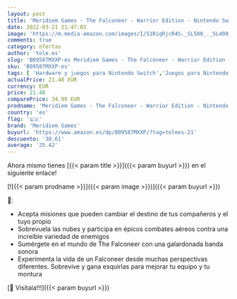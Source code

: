 ```yaml
---
layout: post
title: 'Meridiem Games - The Falconeer - Warrior Edition - Nintendo Switch'
date: 2022-03-21 21:47:03
image: 'https://m.media-amazon.com/images/I/51RiqRjcR4S._SL500_._SL400_.jpg'
comments: true
category: ofertas
author: 'tole.es'
slug: 'B09587MXXP-es Meridiem Games - The Falconeer - Warrior Edition -...'
sku: 'B09587MXXP-es'
tags: [ 'Hardware y juegos para Nintendo Switch','Juegos para Nintendo Switch','Videojuegos','meridiem games','nintendo', ]
actualPrice: 21.48 EUR
currency: EUR
price: 21.48
comparePrice: 34.99 EUR
prodname: 'Meridiem Games - The Falconeer - Warrior Edition - Nintendo Switch'
country: 'es'
flag: '🇪🇸'
brand: 'Meridiem Games'
buyurl: 'https://www.amazon.es/dp/B09587MXXP/?tag=tolees-21'
descuento: '38.61'
average: '25.42'
---
```


Ahora mismo tienes [{{< param title >}}]({{< param buyurl >}}) en el siguiente enlace!

[![{{< param prodname >}}]({{< param image >}})]({{< param buyurl >}})

🔎:

- Acepta misiones que pueden cambiar el destino de tus compañeros y el tuyo propio
- Sobrevuela las nubes y participa en épicos combates aéreos contra una increíble variedad de enemigos
- Sumérgete en el mundo de The Falconeer con una galardonada banda sonora
- Experimenta la vida de un Falconeer desde muchas perspectivas diferentes. Sobrevive y gana esquirlas para mejorar tu equipo y tu montura

[🛒 Visítala!!!]({{< param buyurl >}})
